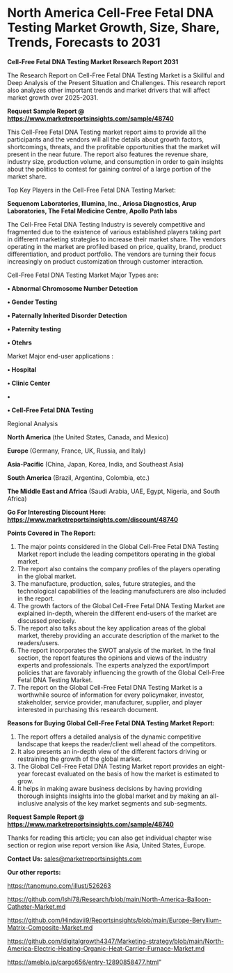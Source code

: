 # North America Cell-Free Fetal DNA Testing Market Growth, Size, Share, Trends, Forecasts to 2031

<strong>Cell-Free Fetal DNA Testing Market Research Report 2031</strong>

The Research Report on Cell-Free Fetal DNA Testing Market is a Skillful and Deep Analysis of the Present Situation and Challenges. This research report also analyzes other important trends and market drivers that will affect market growth over 2025-2031.

<strong>Request Sample Report @ <a href=https://www.marketreportsinsights.com/sample/48740>https://www.marketreportsinsights.com/sample/48740</a></strong>

This Cell-Free Fetal DNA Testing market report aims to provide all the participants and the vendors will all the details about growth factors, shortcomings, threats, and the profitable opportunities that the market will present in the near future. The report also features the revenue share, industry size, production volume, and consumption in order to gain insights about the politics to contest for gaining control of a large portion of the market share.

Top Key Players in the Cell-Free Fetal DNA Testing Market:

<strong>Sequenom Laboratories, Illumina, Inc., Ariosa Diagnostics, Arup Laboratories, The Fetal Medicine Centre, Apollo Path labs</strong>

The Cell-Free Fetal DNA Testing Industry is severely competitive and fragmented due to the existence of various established players taking part in different marketing strategies to increase their market share. The vendors operating in the market are profiled based on price, quality, brand, product differentiation, and product portfolio. The vendors are turning their focus increasingly on product customization through customer interaction.

Cell-Free Fetal DNA Testing Market Major Types are:

<strong>•  Abnormal Chromosome Number Detection

•  Gender Testing

•  Paternally Inherited Disorder Detection

•  Paternity testing

•  Otehrs</strong>

Market Major end-user applications :

<strong>•  Hospital

•  Clinic Center

•  

•  Cell-Free Fetal DNA Testing</strong>

Regional Analysis

</u><strong><b>North America</b></strong> (the United States, Canada, and Mexico)

<strong><b>Europe </b></strong>(Germany, France, UK, Russia, and Italy)

<strong><b>Asia-Pacific</b></strong> (China, Japan, Korea, India, and Southeast Asia)

<strong><b>South America</b></strong> (Brazil, Argentina, Colombia, etc.)

<strong><b>The Middle East and Africa</b></strong> (Saudi Arabia, UAE, Egypt, Nigeria, and South Africa)

<strong>Go For Interesting Discount Here: <a href=https://www.marketreportsinsights.com/discount/48740>https://www.marketreportsinsights.com/discount/48740</a></strong>

<strong>Points Covered in The Report:</strong>
<ol>
  <li>The major points considered in the Global Cell-Free Fetal DNA Testing Market report include the leading competitors operating in the global market.</li>
  <li>The report also contains the company profiles of the players operating in the global market.</li>
  <li>The manufacture, production, sales, future strategies, and the technological capabilities of the leading manufacturers are also included in the report.</li>
  <li>The growth factors of the Global Cell-Free Fetal DNA Testing Market are explained in-depth, wherein the different end-users of the market are discussed precisely.</li>
  <li>The report also talks about the key application areas of the global market, thereby providing an accurate description of the market to the readers/users.</li>
  <li>The report incorporates the SWOT analysis of the market. In the final section, the report features the opinions and views of the industry experts and professionals. The experts analyzed the export/import policies that are favorably influencing the growth of the Global Cell-Free Fetal DNA Testing Market.</li>
  <li>The report on the Global Cell-Free Fetal DNA Testing Market is a worthwhile source of information for every policymaker, investor, stakeholder, service provider, manufacturer, supplier, and player interested in purchasing this research document.</li>
</ol>
<strong>Reasons for Buying Global Cell-Free Fetal DNA Testing Market Report:</strong>

<ol>
  <li>The report offers a detailed analysis of the dynamic competitive landscape that keeps the reader/client well ahead of the competitors.</li>
  <li>It also presents an in-depth view of the different factors driving or restraining the growth of the global market.</li>
  <li>The Global Cell-Free Fetal DNA Testing Market report provides an eight-year forecast evaluated on the basis of how the market is estimated to grow.</li>
  <li>It helps in making aware business decisions by having providing thorough insights insights into the global market and by making an all-inclusive analysis of the key market segments and sub-segments.</li>
</ol>
<strong>Request Sample Report @ <a href=https://www.marketreportsinsights.com/sample/48740>https://www.marketreportsinsights.com/sample/48740</a></strong>


Thanks for reading this article; you can also get individual chapter wise section or region wise report version like Asia, United States, Europe.

<strong>Contact Us:</strong>
sales@marketreportsinsights.com

<strong>Our other reports:</strong>

<a href=https://tanomuno.com/illust/526263>https://tanomuno.com/illust/526263</a>

<a href=https://github.com/Ishi78/Research/blob/main/North-America-Balloon-Catheter-Market.md>https://github.com/Ishi78/Research/blob/main/North-America-Balloon-Catheter-Market.md</a>

<a href=https://github.com/Hindavii9/Reportsinsights/blob/main/Europe-Beryllium-Matrix-Composite-Market.md>https://github.com/Hindavii9/Reportsinsights/blob/main/Europe-Beryllium-Matrix-Composite-Market.md</a>

<a href=https://github.com/digitalgrowth4347/Marketing-strategy/blob/main/North-America-Electric-Heating-Organic-Heat-Carrier-Furnace-Market.md>https://github.com/digitalgrowth4347/Marketing-strategy/blob/main/North-America-Electric-Heating-Organic-Heat-Carrier-Furnace-Market.md</a>

<a href=https://ameblo.jp/cargo656/entry-12890858477.html>https://ameblo.jp/cargo656/entry-12890858477.html</a>"
